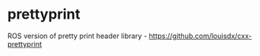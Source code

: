 # prettyprint
ROS version of pretty print header library - https://github.com/louisdx/cxx-prettyprint
